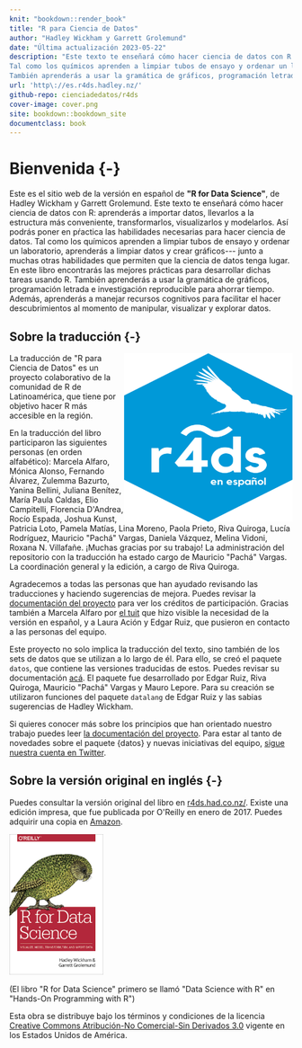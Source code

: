 ```yaml
---
knit: "bookdown::render_book"
title: "R para Ciencia de Datos"
author: "Hadley Wickham y Garrett Grolemund"
date: "Última actualización 2023-05-22"
description: "Este texto te enseñará cómo hacer ciencia de datos con R: aprenderás a importar datos, llevarlos a la estructura más conveniente, transformarlos, visualizarlos y modelarlos. Así podrás poner en pŕactica las habilidades necesarias para hacer ciencia de datos.
Tal como los químicos aprenden a limpiar tubos de ensayo y ordenar un laboratorio, aprenderás a limpiar datos y crear gráficos--- junto a muchas otras habilidades que permiten que la ciencia de datos tenga lugar. En este libro encontrarás las mejores prácticas para desarrollar dichas tareas usando R.
También aprenderás a usar la gramática de gráficos, programación letrada e investigación reproducible para ahorrar tiempo. Además, aprenderás a manejar recursos cognitivos para facilitar el hacer descubrimientos al momento de manipular, visualizar y explorar datos."
url: 'http\://es.r4ds.hadley.nz/'
github-repo: cienciadedatos/r4ds
cover-image: cover.png
site: bookdown::bookdown_site
documentclass: book
---
```


# Bienvenida {-}

Este es el sitio web de la versión en español de __"R for Data Science"__, de Hadley Wickham y Garrett Grolemund. Este texto te enseñará cómo hacer ciencia de datos con R: aprenderás a importar datos, llevarlos a la estructura más conveniente, transformarlos, visualizarlos y modelarlos. Así podrás poner en pŕactica las habilidades necesarias para hacer ciencia de datos. Tal como los químicos aprenden a limpiar tubos de ensayo y ordenar un laboratorio, aprenderás a limpiar datos y crear gráficos--- junto a muchas otras habilidades que permiten que la ciencia de datos tenga lugar. En este libro encontrarás las mejores prácticas para desarrollar dichas tareas usando R. También aprenderás a usar la gramática de gráficos, programación letrada e investigación reproducible para ahorrar tiempo. Además, aprenderás a manejar recursos cognitivos para facilitar el hacer descubrimientos al momento de manipular, visualizar y explorar datos.

## Sobre la traducción {-}

<img src="hex_r4ds-es.png" width="300" height="300" align="right" alt="Hex logo" />

La traducción de "R para Ciencia de Datos" es un proyecto colaborativo de la comunidad de R de Latinoamérica, que tiene por objetivo hacer R más accesible en la región.

En la traducción del libro participaron las siguientes personas (en orden alfabético): Marcela Alfaro, Mónica Alonso, Fernando Álvarez, Zulemma Bazurto, Yanina Bellini, Juliana Benítez, María Paula Caldas, Elio Campitelli, Florencia D'Andrea, Rocío Espada, Joshua Kunst, Patricia Loto, Pamela Matías, Lina Moreno, Paola Prieto, Riva Quiroga, Lucía Rodríguez, Mauricio "Pachá" Vargas, Daniela Vázquez, Melina Vidoni, Roxana N. Villafañe. ¡Muchas gracias por su trabajo! La administración del repositorio con la traducción ha estado cargo de Mauricio "Pachá" Vargas. La coordinación general y la edición, a cargo de Riva Quiroga.

Agradecemos a todas las personas que han ayudado revisando las traducciones y haciendo sugerencias de mejora. Puedes revisar la [documentación del proyecto](https://github.com/cienciadedatos/documentacion-traduccion-r4ds/blob/master/creditos-participacion.md) para ver los créditos de participación. Gracias también a Marcela Alfaro por [el tuit](https://twitter.com/Fichulina/status/943509009318981633) que hizo visible la necesidad de la versión en español, y a Laura Ación y Edgar Ruiz, que pusieron en contacto a las personas del equipo. 

Este proyecto no solo implica la traducción del texto, sino también de los sets de datos que se utilizan a lo largo de él. Para ello, se creó el paquete `datos`, que contiene las versiones traducidas de estos. Puedes revisar su documentación [acá](https://cienciadedatos.github.io/datos). El paquete fue desarrollado por Edgar Ruiz, Riva Quiroga, Mauricio "Pachá" Vargas y Mauro Lepore. Para su creación se utilizaron funciones del paquete `datalang` de Edgar Ruiz y las sabias sugerencias de Hadley Wickham.  

Si quieres conocer más sobre los principios que han orientado nuestro trabajo puedes leer [la documentación del proyecto](https://github.com/cienciadedatos/documentacion-traduccion-r4ds). Para estar al tanto de novedades sobre el paquete {datos} y nuevas iniciativas del equipo, [sigue nuestra cuenta en Twitter](https://twitter.com/R4DS_es).

## Sobre la versión original en inglés {-}

Puedes consultar la versión original del libro en [r4ds.had.co.nz/](http://r4ds.had.co.nz/). Existe una edición impresa, que fue publicada por O'Reilly en enero de 2017. Puedes adquirir una copia en [Amazon](http://amzn.to/2aHLAQ1).

<img src="cover.png" height="250" alt="Cover image" />

(El libro "R for Data Science" primero se llamó "Data Science with R" en "Hands-On Programming with R")

Esta obra se distribuye bajo los términos y condiciones de la licencia [Creative Commons Atribución-No Comercial-Sin Derivados 3.0](http://creativecommons.org/licenses/by-nc-nd/3.0/us/) vigente en los Estados Unidos de América.
